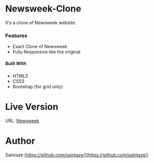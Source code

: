 # Newsweek-Clone
It's a clone of Newsweek website.

### Features
+ Exact Clone of Newsweek 
+ Fully Responsive like the original

##### Built With
+ HTML5
+ CSS3
+ Bootstrap (for grid only)

# Live Version

URL: [Newsweek](https://saintaze.github.io/Newsweek-Clone/)

# Author
Saintaze [https://github.com/saintaze/](https://github.com/saintaze/)

